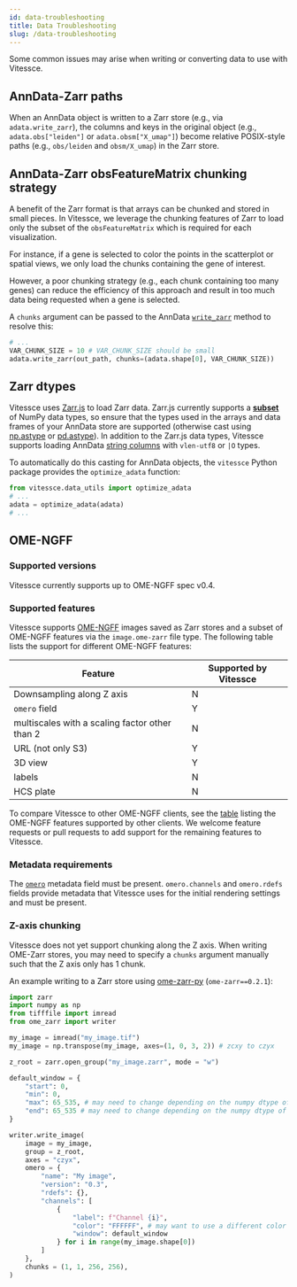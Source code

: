 ```yaml
---
id: data-troubleshooting
title: Data Troubleshooting
slug: /data-troubleshooting
---
```


Some common issues may arise when writing or converting data to use with Vitessce.

## AnnData-Zarr paths

When an AnnData object is written to a Zarr store (e.g., via `adata.write_zarr`), the columns and keys in the original object (e.g., `adata.obs["leiden"]` or `adata.obsm["X_umap"]`) become relative POSIX-style paths (e.g., `obs/leiden` and `obsm/X_umap`) in the Zarr store.

## AnnData-Zarr obsFeatureMatrix chunking strategy

A benefit of the Zarr format is that arrays can be chunked and stored in small pieces.
In Vitessce, we leverage the chunking features of Zarr to load only the subset of the `obsFeatureMatrix` which is required for each visualization.

For instance, if a gene is selected to color the points in the scatterplot or spatial views, we only load the chunks containing the gene of interest.

However, a poor chunking strategy (e.g., each chunk containing too many genes) can reduce the efficiency of this approach and result in too much data being requested when a gene is selected.

A `chunks` argument can be passed to the AnnData [`write_zarr`](https://anndata.readthedocs.io/en/latest/generated/anndata.AnnData.write_zarr.html) method to resolve this:

```py
# ...
VAR_CHUNK_SIZE = 10 # VAR_CHUNK_SIZE should be small
adata.write_zarr(out_path, chunks=(adata.shape[0], VAR_CHUNK_SIZE))
```


## Zarr dtypes

Vitessce uses [Zarr.js](https://github.com/gzuidhof/zarr.js) to load Zarr data.
Zarr.js currently supports a __[subset](https://github.com/gzuidhof/zarr.js/blob/61d9cdb56ce6f8eaf97d213bcaa5b4ea8d01f5d1/src/nestedArray/types.ts#L32)__ of NumPy data types, so ensure that the types used in the arrays and data frames of your AnnData store are supported (otherwise cast using [np.astype](https://numpy.org/doc/stable/reference/generated/numpy.ndarray.astype.html) or [pd.astype](https://pandas.pydata.org/docs/reference/api/pandas.DataFrame.astype.html)).
In addition to the Zarr.js data types, Vitessce supports loading AnnData [string columns](https://github.com/vitessce/vitessce/blob/3615b55/src/loaders/data-sources/AnnDataSource.js#L102) with `vlen-utf8` or `|O` types.

To automatically do this casting for AnnData objects, the `vitessce` Python package provides the `optimize_adata` function:

```py
from vitessce.data_utils import optimize_adata
# ...
adata = optimize_adata(adata)
# ...
```

## OME-NGFF

### Supported versions

Vitessce currently supports up to OME-NGFF spec v0.4.


### Supported features

Vitessce supports [OME-NGFF](https://ngff.openmicroscopy.org/latest/) images saved as Zarr stores and a subset of OME-NGFF features via the `image.ome-zarr` file type.
The following table lists the support for different OME-NGFF features:

| Feature | Supported by Vitessce |
|-----|-----|
| Downsampling along Z axis | N |
| `omero` field | Y |
| multiscales with a scaling factor other than 2 | N |
| URL (not only S3) | Y |
| 3D view | Y |
| labels | N |
| HCS plate | N |

To compare Vitessce to other OME-NGFF clients, see the [table](https://github.com/ome/ngff/issues/71) listing the OME-NGFF features supported by other clients.
We welcome feature requests or pull requests to add support for the remaining features to Vitessce.


### Metadata requirements

The [`omero`](https://ngff.openmicroscopy.org/latest/#omero-md) metadata field must be present. `omero.channels` and `omero.rdefs` fields provide metadata that Vitessce uses for the initial rendering settings and must be present.


### Z-axis chunking

Vitessce does not yet support chunking along the Z axis. When writing OME-Zarr stores, you may need to specify a `chunks` argument manually such that the Z axis only has 1 chunk.

An example writing to a Zarr store using [ome-zarr-py](https://github.com/ome/ome-zarr-py) (`ome-zarr==0.2.1`):

```py
import zarr
import numpy as np
from tifffile import imread
from ome_zarr import writer

my_image = imread("my_image.tif")
my_image = np.transpose(my_image, axes=(1, 0, 3, 2)) # zcxy to czyx

z_root = zarr.open_group("my_image.zarr", mode = "w")

default_window = {
    "start": 0,
    "min": 0,
    "max": 65_535, # may need to change depending on the numpy dtype of the my_image array
    "end": 65_535 # may need to change depending on the numpy dtype of the my_image array
}

writer.write_image(
    image = my_image,
    group = z_root,
    axes = "czyx",
    omero = {
        "name": "My image",
        "version": "0.3",
        "rdefs": {},
        "channels": [
            {
                "label": f"Channel {i}",
                "color": "FFFFFF", # may want to use a different color for each channel
                "window": default_window
            } for i in range(my_image.shape[0])
        ]
    },
    chunks = (1, 1, 256, 256),
)
```
